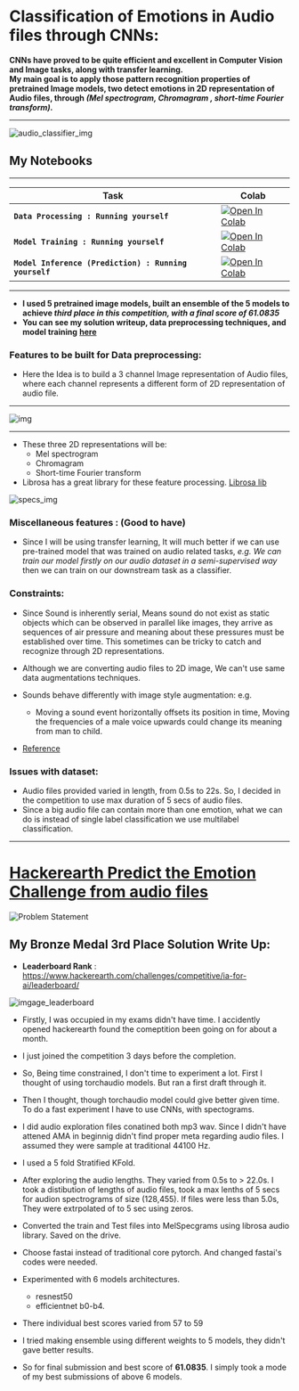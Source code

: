 # Classification of Emotions in Audio files through CNNs:


 
 **CNNs have proved to be quite efficient and excellent in Computer Vision and Image tasks,  along with transfer learning.**  
 **My main goal is to apply those pattern recognition properties of pretrained Image models, two detect emotions in 2D representation of Audio files, through *(Mel spectrogram, Chromagram , short-time Fourier transform).***
 
***
 ![audio_classifier_img](https://i.ibb.co/GJjcnZP/1-7-Yb-BTqw-F2d-MAu-Qw-Or-D-h-XQ.png)
 

## My Notebooks

***
| Task | Colab
|---|---|
| **`Data Processing : Running yourself`** | [![Open In Colab](https://colab.research.google.com/assets/colab-badge.svg)](https://colab.research.google.com/drive/1iGp9QXtKr4-WaS6wpXdkAh4LHfurXeto?usp=sharing)|
| **`Model Training : Running yourself`** | [![Open In Colab](https://colab.research.google.com/assets/colab-badge.svg)](https://colab.research.google.com/drive/1KbDsGVhMHo_u7gj33uj9TxIGftQeSCPM?usp=sharing)|
| **`Model Inference (Prediction) : Running yourself`** | [![Open In Colab](https://colab.research.google.com/assets/colab-badge.svg)](https://colab.research.google.com/drive/1eohYG8gAzRi_6cvMHJ9B9xZ1xyMBcD_P?usp=sharing)|

 
***
 
 * **I used 5 pretrained image models, built an ensemble of the 5 models to achieve *third place in this competition, with a final score of 61.0835***
 *  **You can see my solution writeup, data preprocessing techniques,  and model training** [**here**](https://colab.research.google.com/drive/1iGp9QXtKr4-WaS6wpXdkAh4LHfurXeto?usp=sharing)
 
 
### Features to be built for Data preprocessing:
 
 * Here the Idea is to build a 3 channel Image representation of Audio files, where each channel represents a different  form of 2D representation of audio file.

***
 ![img](https://miro.medium.com/max/782/1*rFhL3CYygk0gGlHOmlL_Jg.png)
 
***
 
 *  These three 2D representations will be:
	 *  Mel spectrogram
	 *  Chromagram
	 *  Short-time Fourier transform
* Librosa has a great library for these feature processing. [Librosa lib](https://librosa.org/doc/latest/tutorial.html)

![specs_img](https://i.ibb.co/MM7PGpn/audio-specs.png)

### Miscellaneous features : (Good to have)
* Since I will be using transfer learning, It will much better if we can use pre-trained model that was trained  on audio related tasks, *e.g. We can train our model firstly on our audio dataset in a semi-supervised way* then we can train on our downstream task as a classifier.

### Constraints: 
 * Since Sound is inherently serial, Means sound do not exist as static objects which can be observed in parallel like images, they arrive as sequences of air pressure and meaning about these pressures must be established over time. This sometimes can be tricky to catch and recognize through 2D representations.
 * Although we are converting audio files to 2D image, We can't use same data augmentations techniques. 
 
 * Sounds behave differently with  image style augmentation: e.g. 
	 * Moving a sound event horizontally offsets its position in time, Moving the frequencies of a male voice upwards could change its meaning from man to child.
	 
* [Reference](https://towardsdatascience.com/whats-wrong-with-spectrograms-and-cnns-for-audio-processing-311377d7ccd) 

### Issues with dataset:
* Audio files provided varied in length, from 0.5s to 22s. So, I decided in the competition to use max duration of 5 secs of audio files. 
* Since a big audio file can contain more than one emotion, what we can do is instead of single label classification we use multilabel classification.

***

# [Hackerearth Predict the Emotion Challenge from audio files](https://www.hackerearth.com/challenges/competitive/ia-for-ai/)

![Problem Statement](https://i.ibb.co/Yf1948g/hackimg.png)



## My Bronze Medal 3rd Place Solution Write Up:

* **Leaderboard Rank** : https://www.hackerearth.com/challenges/competitive/ia-for-ai/leaderboard/

![imgage_leaderboard](https://i.ibb.co/wwWnzvM/hackerearth-emotio-detection-leaderboard.png)

* Firstly, I was occupied in my exams didn't have time. I accidently opened hackerearth found the comeptition been going on for about a month.

* I just joined the competition 3 days before the completion.

* So, Being time constrained, I don't time to experiment a lot. First I thought of using torchaudio models. But ran a first draft through it.

* Then I thought, though torchaudio model could give better given time. To do a fast experiment I have to use CNNs, with spectograms.

* I did audio exploration files conatined both mp3 wav. Since I didn't have attened AMA in beginnig didn't find proper meta regarding audio files. I assumed they were sample at traditional 44100 Hz.

* I used a 5 fold Stratified KFold.

* After exploring the audio lengths. They varied from 0.5s to > 22.0s. I took a distibution of lengths of audio files, took a max lenths of 5 secs for audion spectrograms of size (128,455). If files were less than 5.0s, They were extrpolated of to 5 sec using zeros.

* Converted the train and Test files into MelSpecgrams using librosa audio library. Saved on the drive.

* Choose fastai instead of traditional core pytorch. And changed fastai's codes were needed. 

* Experimented with 6 models architectures. 
    * resnest50
    * efficientnet b0-b4.

* There individual best scores varied from 57 to 59
* I tried making ensemble using different weights to 5 models, they didn't gave better results.
* So for final submission and best score of **61.0835**. I simply took a mode of my best submissions of above 6 models.

